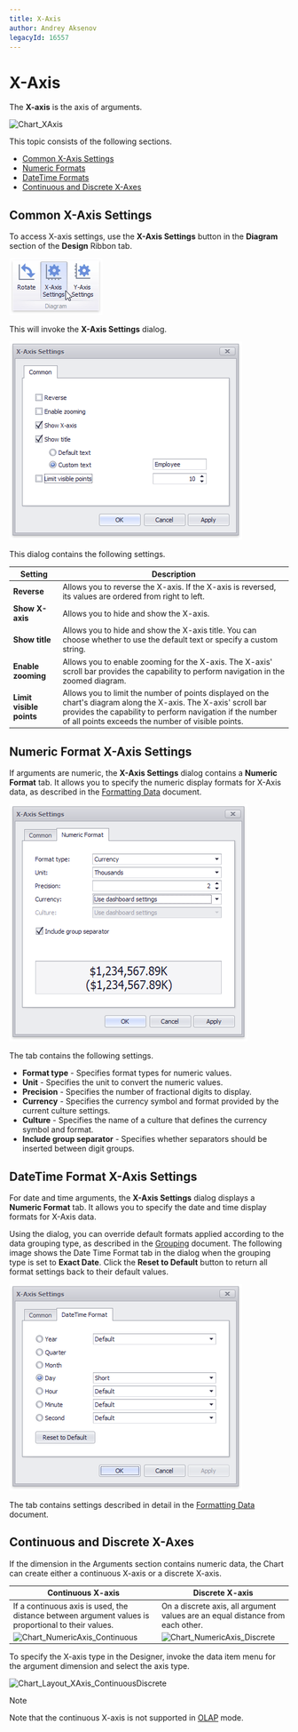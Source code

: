 ```yaml
---
title: X-Axis
author: Andrey Aksenov
legacyId: 16557
---
```

# X-Axis
The **X-axis** is the axis of arguments.

![Chart_XAxis](../../../../../images/img19404.png)

This topic consists of the following sections.
* [Common X-Axis Settings](#generalsettings)
* [Numeric Formats](#numericformatsettings)
* [DateTime Formats](#datetimeformatsettings)
* [Continuous and Discrete X-Axes](#continuousanddiscretexaxes)

## <a name="generalsettings"/>Common X-Axis Settings
To access X-axis settings, use the **X-Axis Settings** button in the **Diagram** section of the **Design** Ribbon tab.

![Chart_XAxisOptions_Button](../../../../../images/img19467.png)

This will invoke the **X-Axis Settings** dialog.

![Chart_XAxisOptions_Form](../../../../../images/img19403.png)

This dialog contains the following settings.

| Setting | Description |
|---|---|
| **Reverse** | Allows you to reverse the X-axis. If the X-axis is reversed, its values are ordered from right to left. |
| **Show X-axis** | Allows you to hide and show the X-axis. |
| **Show title** | Allows you to hide and show the X-axis title. You can choose whether to use the default text or specify a custom string. |
| **Enable zooming** | Allows you to enable zooming for the X-axis. The X-axis' scroll bar provides the capability to perform navigation in the zoomed diagram. |
| **Limit visible points** | Allows you to limit the number of points displayed on the chart's diagram along the X-axis. The X-axis' scroll bar provides the capability to perform navigation if the number of all points exceeds the number of visible points. |

## <a id="numericformatsettings"></a>Numeric Format X-Axis Settings
If arguments are numeric, the **X-Axis Settings** dialog contains a **Numeric Format** tab. It allows you to specify the numeric display formats for X-Axis data, as described in the [Formatting Data](../../../data-shaping/formatting-data.md) document. 

![Chart_XAxisOptions_NumericFormat](../../../../../images/chart_xaxisoptions_form_numeric_formats.png)

The tab contains the following settings.

* **Format type** - Specifies format types for numeric values. 
* **Unit** - Specifies the unit to convert the numeric values.
* **Precision** - Specifies the number of fractional digits to display.
* **Currency** - Specifies the currency symbol and format provided by the current culture settings.
* **Culture** - Specifies the name of a culture that defines the currency symbol and format.
* **Include group separator** - Specifies whether separators should be inserted between digit groups.

## <a id="datetimeformatsettings"></a>DateTime Format X-Axis Settings
For date and time arguments, the **X-Axis Settings** dialog displays a **Numeric Format** tab. It allows you to specify the date and time display formats for X-Axis data.

Using the dialog, you can override default formats applied according to the data grouping type, as described in the [Grouping](../../../data-shaping/grouping.md) document. The following image shows the Date Time Format tab in the dialog when the grouping type is set to **Exact Date**. Click the **Reset to Default** button to return all format settings back to their default values.

![Chart_XAxisOptions_NumericFormat](../../../../../images/chart_xaxisoptions_form_datetime_formats.png)

The tab contains settings described in detail in the [Formatting Data](../../../data-shaping/formatting-data.md) document. 


## <a name="continuousanddiscretexaxes"/>Continuous and Discrete X-Axes
If the dimension in the Arguments section contains numeric data, the Chart can create either a continuous X-axis or a discrete X-axis.

| Continuous X-axis | Discrete X-axis |
|---|---|
| If a continuous axis is used, the distance between argument values is proportional to their values. | On a discrete axis, all argument values are an equal distance from each other. |
| ![Chart_NumericAxis_Continuous](../../../../../images/img18302.png) | ![Chart_NumericAxis_Discrete](../../../../../images/img18303.png) |

To specify the X-axis type in the Designer, invoke the data item menu for the argument dimension and select the axis type.

![Chart_Layout_XAxis_ContinuousDiscrete](../../../../../images/img19550.png)

> [!NOTE]
> Note that the continuous X-axis is not supported in [OLAP](../../../binding-dashboard-items-to-data/binding-dashboard-items-to-data-in-olap-mode.md) mode.
